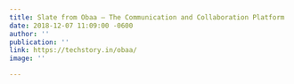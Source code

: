 ```yaml
---
title: Slate from Obaa – The Communication and Collaboration Platform
date: 2018-12-07 11:09:00 -0600
author: ''
publication: ''
link: https://techstory.in/obaa/
image: ''

---
```


